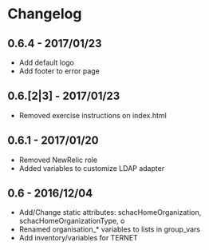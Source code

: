 Changelog
=========

0.6.4 - 2017/01/23
------------------

* Add default logo
* Add footer to error page

0.6.[2|3] - 2017/01/23
------------------

* Removed exercise instructions on index.html

0.6.1 - 2017/01/20
------------------

* Removed NewRelic role
* Added variables to customize LDAP adapter

0.6 - 2016/12/04
----------------

* Add/Change static attributes: schacHomeOrganization, schacHomeOrganizationType, o
* Renamed organisation_* variables to lists in group_vars
* Add inventory/variables for TERNET
